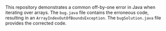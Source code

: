 This repository demonstrates a common off-by-one error in Java when iterating over arrays. The `bug.java` file contains the erroneous code, resulting in an `ArrayIndexOutOfBoundsException`. The `bugSolution.java` file provides the corrected code.